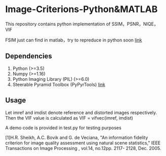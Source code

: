 # Image-Criterions-Python&MATLAB

This repository contains python implementation of SSIM，PSNR，NIQE，VIF

FSIM just can find in matlab，try to repreduce in python soon
[link](https://blog.csdn.net/ccheng_11/article/details/88554902)


## Dependencies
1) Python (>=3.5)
2) Numpy (>=1.16)
3) Python Imaging Library (PIL) (>=6.0)
4) Steerable Pyramid Toolbox (PyPyrTools) [link](https://github.com/LabForComputationalVision/pyPyrTools)

## Usage
Let imref and imdist denote reference and distorted images respectively. Then the VIF value is calculated as
VIF = vifvec(imref, imdist)

A demo code is provided in test.py for testing purposes

[1]H.R. Sheikh, A.C. Bovik and G. de Veciana, "An information fidelity criterion for image quality assessment using natural scene statistics," IEEE Transactions on Image Processing , vol.14, no.12pp. 2117- 2128, Dec. 2005.
